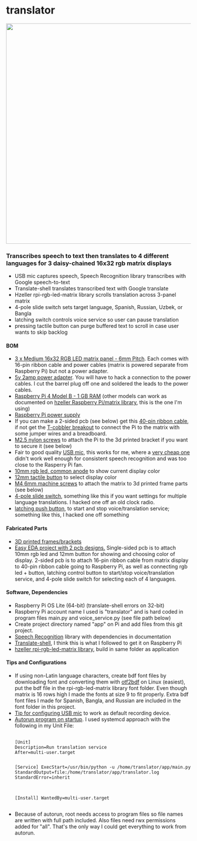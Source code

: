 # translator
<img src="20230910_131031.GIF" width="600">
<h3>Transcribes speech to text then translates to 4 different languages for 3 daisy-chained 16x32 rgb matrix displays</h3>
<ul>
  <li>USB mic captures speech, Speech Recognition library transcribes with Google speech-to-text</li>
  <li>Translate-shell translates transcribed text with Google translate</li>
  <li>Hzeller rpi-rgb-led-matrix library scrolls translation across 3-panel matrix</li>
  <li>4-pole slide switch sets target language, Spanish, Russian, Uzbek, or Bangla</li>
  <li>latching switch controls voice service so user can pause translation</li>
  <li>pressing tactile button can purge buffered text to scroll in case user wants to skip backlog</li>
</ul>
<h4>BOM</h4>
<ul>
  <li><a href="https://www.adafruit.com/product/420">3 x Medium 16x32 RGB LED matrix panel - 6mm Pitch</a>. Each comes with 16-pin ribbon cable and power cables (matrix is powered separate from Raspberry Pi) but not a power adapter. </li>
  <li><a href="https://www.adafruit.com/product/276">5v 2amp power adapter</a>. You will have to hack a connection to the power cables. I cut the barrel plug off one and soldered the leads to the power cables.
  <li><a href="https://www.adafruit.com/product/4295">Raspberry Pi 4 Model B - 1 GB RAM</a> (other models can work as documented on <a href="https://github.com/hzeller/rpi-rgb-led-matrix">hzeller Raspberry Pi/matrix library</a>, this is the one I'm using)</li>
  <li><a href="https://www.adafruit.com/product/4298">Raspberry Pi power supply</a>
  <li>If you can make a 2-sided pcb (see below) get this <a href="https://www.adafruit.com/product/1988">40-pin ribbon cable</a>, if not get the <a href="https://www.adafruit.com/product/1989">T-cobbler breakout</a> to connect the Pi to the matrix with some jumper wires and a breadboard.</li>
  <li><a href="https://www.adafruit.com/product/3658">M2.5 nylon screws</a> to attach the Pi to the 3d printed bracket if you want to secure it (see below)</li>
  <li>Fair to good quality <a href="https://www.microcenter.com/product/645865/fifine-usb-microphone-%e2%80%93-k650">USB mic</a>, this works for me, where a <a href="https://www.adafruit.com/product/3367">very cheap one</a> didn't work well enough for consistent speech recognition and was too close to the Rasperry Pi fan.</li>
  <li><a href="https://www.adafruit.com/product/848">10mm rgb led, common anode</a> to show current display color</li>
  <li><a href="https://www.adafruit.com/product/1010">12mm tactile button</a> to select display color</li>
  <li><a href="https://www.amazon.com/Phillips-Countersunk-Machine-Screws-100pcs/dp/B018RSV7GM/ref=sr_1_6?crid=1DPNAOIWURN82&keywords=m4+machine+screw+6mm&qid=1694360762&sprefix=m4+machine+screw+6mm%2Caps%2C96&sr=8-6">M4 6mm machine screws</a> to attach the matrix to 3d printed frame parts (see below)</li>
  <li><a href="https://www.amazon.com/uxcell-Position-Panel-Switch-Latching/dp/B01N11OG51/ref=sr_1_4?crid=MVILGR469TU7&keywords=4+throw+slide+switch&qid=1694359070&sprefix=4+throw+slide+switch%2Caps%2C98&sr=8-4">4-pole slide switch</a>, something like this if you want settings for multiple language translations. I hacked one off an old clock radio.</li>
  <li><a href="https://www.adafruit.com/product/1443">latching push button</a>, to start and stop voice/translation service; something like this, I hacked one off something</li>
</ul>
<h4>Fabricated Parts</h4>
<ul>
  <li><a href="https://www.tinkercad.com/things/iSzlixS7yKj-matrix-frame">3D printed frames/brackets</a></li>
  <li><a href="https://oshwlab.com/enauman/rgb-panel">Easy EDA project with 2 pcb designs.</a> Single-sided pcb is to attach 10mm rgb led and 12mm button for showing and choosing color of display. 2-sided pcb is to attach 16-pin ribbon cable from matrix display to 40-pin ribbon cable going to Raspberry Pi, as well as connecting rgb led + button, latching control button to start/stop voice/translation service, and 4-pole slide switch for selecting each of 4 languages.</li>
</ul>
<h4>Software, Dependencies</h4>
<ul>
<li>Raspberry Pi OS Lite (64-bit) (translate-shell errors on 32-bit)</li>
<li>Raspberry Pi account name I used is "translator" and is hard coded in program files main.py and voice_service.py (see file path below)</li>
<li>Create project directory named "app" on Pi and add files from this git project.</li>
<li><a href="https://pypi.org/project/SpeechRecognition/">Speech Recognition</a> library with dependencies in documentation</li>
<li><a href="https://lindevs.com/install-translate-shell-on-raspberry-pi/">Translate-shell</a>, I think this is what I followed to get it on Raspberry Pi</li>
<li><a href="https://github.com/hzeller/rpi-rgb-led-matrix/tree/master">hzeller rpi-rgb-led-matrix library</a>, build in same folder as application</li>
</ul>
<h4>Tips and Configurations</h4>
<ul>
<li>If using non-Latin language characters, create bdf font files by downloading font and converting them with <a href="https://learn.adafruit.com/custom-fonts-for-pyportal-circuitpython-display/use-otf2bdf">otf2bdf</a> on Linux (easiest), put the bdf file in the rpi-rgb-led-matrix library font folder. Even though matrix is 16 rows high I made the fonts at size 9 to fit properly. Extra bdf font files I made for Spanish, Bangla, and Russian are included in the font folder in this project.</li>
<li><a href="https://learn.adafruit.com/usb-audio-cards-with-a-raspberry-pi/updating-alsa-config">Tip for configuring USB mic</a> to work as default recording device.</li>
<li><a href="https://learn.sparkfun.com/tutorials/how-to-run-a-raspberry-pi-program-on-startup#method-3-systemd">Autorun program on startup</a>. I used systemcd approach with the following in my Unit File:<br />
  <pre>
    <code>
[Unit]
Description=Run translation service
After=multi-user.target

[Service]
ExecStart=/usr/bin/python -u /home/translator/app/main.py
StandardOutput=file:/home/translator/app/translator.log
StandardError=inherit

[Install]
WantedBy=multi-user.target
    </code>
  </pre>
  </li>
  <li>Because of autorun, root needs access to program files so file names are written with full path included. Also files need rwx permissions added for "all". That's the only way I could get everything to work from autorun.</li>
  </ul>


